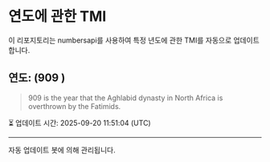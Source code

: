 
# 연도에 관한 TMI

이 리포지토리는 numbersapi를 사용하여 특정 년도에 관한 TMI를 자동으로 업데이트합니다.

## 연도: (909 )
> 909 is the year that the Aghlabid dynasty in North Africa is overthrown by the Fatimids.

⏳ 업데이트 시간: 2025-09-20 11:51:04 (UTC)

---
자동 업데이트 봇에 의해 관리됩니다.
